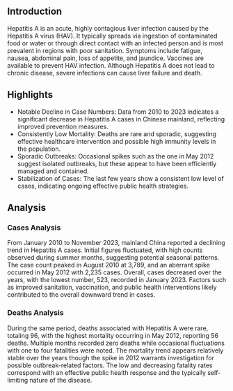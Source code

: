 ## Introduction

Hepatitis A is an acute, highly contagious liver infection caused by the Hepatitis A virus (HAV). It typically spreads via ingestion of contaminated food or water or through direct contact with an infected person and is most prevalent in regions with poor sanitation. Symptoms include fatigue, nausea, abdominal pain, loss of appetite, and jaundice. Vaccines are available to prevent HAV infection. Although Hepatitis A does not lead to chronic disease, severe infections can cause liver failure and death.
## Highlights

- Notable Decline in Case Numbers: Data from 2010 to 2023 indicates a significant decrease in Hepatitis A cases in Chinese mainland, reflecting improved prevention measures. <br/>
- Consistently Low Mortality: Deaths are rare and sporadic, suggesting effective healthcare intervention and possible high immunity levels in the population. <br/>
- Sporadic Outbreaks: Occasional spikes such as the one in May 2012 suggest isolated outbreaks, but these appear to have been efficiently managed and contained. <br/>
- Stabilization of Cases: The last few years show a consistent low level of cases, indicating ongoing effective public health strategies.
## Analysis

### Cases Analysis
From January 2010 to November 2023, mainland China reported a declining trend in Hepatitis A cases. Initial figures fluctuated, with high counts observed during summer months, suggesting potential seasonal patterns. The case count peaked in August 2010 at 3,789, and an aberrant spike occurred in May 2012 with 2,235 cases. Overall, cases decreased over the years, with the lowest number, 523, recorded in January 2023. Factors such as improved sanitation, vaccination, and public health interventions likely contributed to the overall downward trend in cases.

### Deaths Analysis
During the same period, deaths associated with Hepatitis A were rare, totaling 96, with the highest mortality occurring in May 2012, reporting 56 deaths. Multiple months recorded zero deaths while occasional fluctuations with one to four fatalities were noted. The mortality trend appears relatively stable over the years though the spike in 2012 warrants investigation for possible outbreak-related factors. The low and decreasing fatality rates correspond with an effective public health response and the typically self-limiting nature of the disease.
